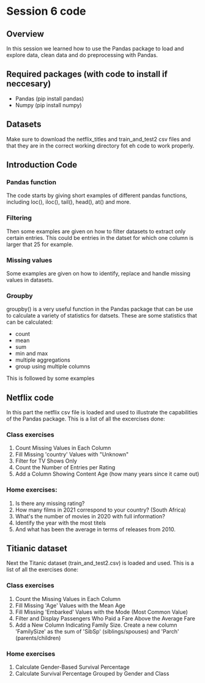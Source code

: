 # Session 6 code

## Overview
In this session we learned how to use the Pandas package to load and explore data, clean data and do preprocessing with Pandas.

## Required packages (with code to install if neccesary)
- Pandas (pip install pandas)
- Numpy (pip install numpy)

## Datasets
Make sure to download the netflix_titles and train_and_test2 csv files and that they are in the correct working directory fot eh code to work properly.

## Introduction Code

### Pandas function
The code starts by giving short examples of different pandas functions, including loc(), iloc(), tail(), head(), at() and more. 
### Filtering
Then some examples are given on how to filter datasets to extract only certain entries. This could be entries in the datset for which one column is larger that 25 for example.

### Missing values
Some examples are given on how to identify, replace and handle missing values in datasets.

### Groupby

groupby() is a very useful function in the Pandas package that can be use to calculate a variety of statistics for datsets. These are some statistics that can be calculated:
- count
- mean
- sum
- min and max
- multiple aggregations
- group using multiple columns

This is followed by some examples

## Netflix code

In this part the netflix csv file is loaded and used to illustrate the capabilities of the Pandas package. This is a list of all the excercises done:
### Class exercises
1. Count Missing Values in Each Column
2. Fill Missing 'country' Values with "Unknown"
3. Filter for TV Shows Only
4. Count the Number of Entries per Rating
5. Add a Column Showing Content Age (how many years since it came out)
### Home exercises:
1. Is there any missing rating?
2. How many films in 2021 correspond to your country? (South Africa)
3. What's the number of movies in 2020 with full information?
4. Identify the year with the most titels
5. And what has been the average in terms of releases from 2010.

## Titianic dataset

Next the Titanic dataset (train_and_test2.csv) is loaded and used. This is a list of all the exercises done:

### Class exercises

1. Count the Missing Values in Each Column
2. Fill Missing 'Age' Values with the Mean Age
3. Fill Missing 'Embarked' Values with the Mode (Most Common Value)
4. Filter and Display Passengers Who Paid a Fare Above the Average Fare
5. Add a New Column Indicating Family Size. Create a new column 'FamilySize' as the sum of 'SibSp' (siblings/spouses) and 'Parch' (parents/children)

### Home exercises

1. Calculate Gender-Based Survival Percentage
2. Calculate Survival Percentage Grouped by Gender and Class
